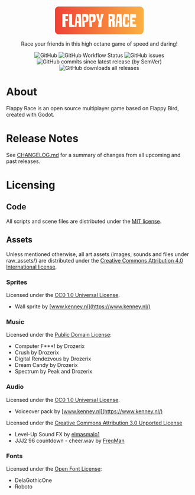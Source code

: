 <p align="center">
    <img src="./client/menu/title/flappy_race_logo.png" height="75">
</p>

<p align="center">
    Race your friends in this high octane game of speed and daring!
</p>

<p align="center">
    <img alt="GitHub" src="https://img.shields.io/github/license/Jibby-Games/Flappy-Race">
    <img alt="GitHub Workflow Status" src="https://img.shields.io/github/workflow/status/Jibby-Games/Flappy-Race/Build%20Game">
    <img alt="GitHub issues" src="https://img.shields.io/github/issues/Jibby-Games/Flappy-Race">
    <img alt="GitHub commits since latest release (by SemVer)" src="https://img.shields.io/github/commits-since/Jibby-Games/Flappy-Race/latest">
    <img alt="GitHub downloads all releases" src="https://img.shields.io/github/downloads/Jibby-Games/Flappy-Race/total">
</p>

# About
Flappy Race is an open source multiplayer game based on Flappy Bird, created with Godot.


# Release Notes
See [CHANGELOG.md](CHANGELOG.md) for a summary of changes from all upcoming and past releases.

# Licensing
## Code
All scripts and scene files are distributed under the [MIT license](LICENSE).

## Assets
Unless mentioned otherwise, all art assets (images, sounds and files under raw_assets/) are distributed under the [Creative Commons Attribution 4.0 International license](https://creativecommons.org/licenses/by/4.0/).

### Sprites
Licensed under the [CC0 1.0 Universal License](https://creativecommons.org/publicdomain/zero/1.0/).
- Wall sprite by [www.kenney.nl](https://www.kenney.nl/)

### Music
Licensed under the [Public Domain License](https://creativecommons.org/licenses/publicdomain/):
- Computer F***! by Drozerix
- Crush by Drozerix
- Digital Rendezvous by Drozerix
- Dream Candy by Drozerix
- Spectrum by Peak and Drozerix

### Audio
Licensed under the [CC0 1.0 Universal License](https://creativecommons.org/publicdomain/zero/1.0/).
- Voiceover pack by [www.kenney.nl](https://www.kenney.nl/)

Licensed under the [Creative Commons Attribution 3.0 Unported License](https://creativecommons.org/licenses/by/3.0/)
- Level-Up Sound FX by [elmasmalo1](https://freesound.org/people/elmasmalo1/)
- JJJ2 96 countdown - cheer.wav by [FreqMan](https://freesound.org/people/FreqMan/)

### Fonts
Licensed under the [Open Font License](https://scripts.sil.org/cms/scripts/page.php?site_id=nrsi&id=OFL):
- DelaGothicOne
- Roboto
